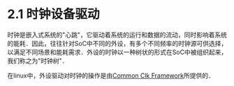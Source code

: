 # 2.1 时钟设备驱动
时钟是嵌入式系统的"心跳"，它驱动着系统的运行和数据的流动，同时影响着系统的能耗．因此，往往针对SoC中不同的外设，有多个不同频率的时钟源可供选择，以满足不同场景和能耗需求．外设的时钟以一种树状的形式在SoC中被组织起来，我们称之为"时钟树"．

在linux中，外设驱动对时钟的操作是由[Common Clk Framework](https://docs.kernel.org/driver-api/clk.html)所提供的．